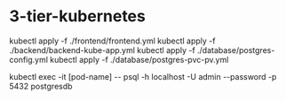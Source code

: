 # 3-tier-kubernetes

kubectl apply -f ./frontend/frontend.yml
kubectl apply -f ./backend/backend-kube-app.yml
kubectl apply -f ./database/postgres-config.yml
kubectl apply -f ./database/postgres-pvc-pv.yml


kubectl exec -it [pod-name] --  psql -h localhost -U admin --password -p 5432 postgresdb
